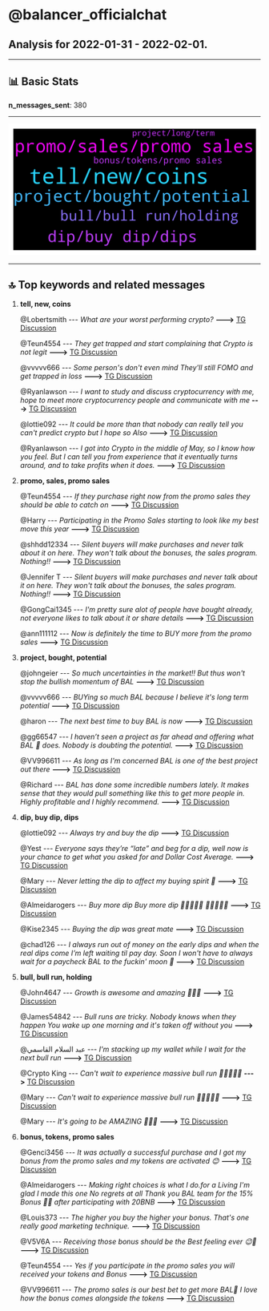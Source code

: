 # **@balancer_officialchat**
 ## Analysis for **2022-01-31** - **2022-02-01**.

---

## 📊 **Basic Stats**

**n_messages_sent**: 380

---
![wordcloud](balancer_officialchat_1Days_wordcloud.png)

---


## 🔝 **Top keywords and related messages**

1. **tell, new, coins**

    @Lobertsmith --- *What are your worst performing crypto?* **--->** [TG Discussion](https://t.me/balancer_officialchat/28815)

    @Teun4554 --- *They get trapped and start complaining that Crypto is not legit* **--->** [TG Discussion](https://t.me/balancer_officialchat/28461)

    @vvvvv666 --- *Some person's don't even mind They'll still FOMO and get trapped in loss* **--->** [TG Discussion](https://t.me/balancer_officialchat/28458)

    @Ryanlawson --- *I want to study and discuss cryptocurrency with me, hope to meet more cryptocurrency people and communicate with me* **--->** [TG Discussion](https://t.me/balancer_officialchat/28631)

    @lottie092 --- *It could be more than that nobody can really tell you can't predict crypto but I hope so Also* **--->** [TG Discussion](https://t.me/balancer_officialchat/28615)

    @Ryanlawson --- *I got into Crypto in the middle of May, so I know how you feel. But I can tell you from experience that it eventually turns around, and to take profits when it does.* **--->** [TG Discussion](https://t.me/balancer_officialchat/28727)

2. **promo, sales, promo sales**

    @Teun4554 --- *If they purchase right now from the promo sales they should be able to catch on* **--->** [TG Discussion](https://t.me/balancer_officialchat/28397)

    @Harry --- *Participating in the Promo Sales starting to look like my best move this year* **--->** [TG Discussion](https://t.me/balancer_officialchat/28654)

    @shhdd12334 --- *Silent buyers will make purchases and never talk about it on here. They won't talk about the bonuses, the sales program. Nothing!!* **--->** [TG Discussion](https://t.me/balancer_officialchat/28526)

    @Jennifer T --- *Silent buyers will make purchases and never talk about it on here. They won't talk about the bonuses, the sales program. Nothing!!* **--->** [TG Discussion](https://t.me/balancer_officialchat/28548)

    @GongCai1345 --- *I'm pretty sure alot of people have bought already, not everyone likes to talk about it or share details* **--->** [TG Discussion](https://t.me/balancer_officialchat/28562)

    @ann111112 --- *Now is definitely the time to BUY more from the promo sales* **--->** [TG Discussion](https://t.me/balancer_officialchat/28577)

3. **project, bought, potential**

    @johngeier --- *So much uncertainties in the market!! But thus won't stop the bullish momentum of BAL* **--->** [TG Discussion](https://t.me/balancer_officialchat/28586)

    @vvvvv666 --- *BUYing so much BAL because I believe it's long term potential* **--->** [TG Discussion](https://t.me/balancer_officialchat/28593)

    @haron --- *The next best time to buy BAL is now* **--->** [TG Discussion](https://t.me/balancer_officialchat/28660)

    @gg66547 --- *I haven’t seen a project as far ahead and offering what BAL 💪 does. Nobody is doubting the potential.* **--->** [TG Discussion](https://t.me/balancer_officialchat/28410)

    @VV996611 --- *As long as I'm concerned BAL is one of the best project out there* **--->** [TG Discussion](https://t.me/balancer_officialchat/28456)

    @Richard --- *BAL has done some incredible numbers lately. It makes sense that they would pull something like this to get more people in. Highly profitable and I highly recommend.* **--->** [TG Discussion](https://t.me/balancer_officialchat/28532)

4. **dip, buy dip, dips**

    @lottie092 --- *Always try and buy the dip* **--->** [TG Discussion](https://t.me/balancer_officialchat/28417)

    @Yest --- *Everyone says they’re “late” and beg for a dip, well now is your chance to get what you asked for and Dollar Cost Average.* **--->** [TG Discussion](https://t.me/balancer_officialchat/28517)

    @Mary --- *Never letting the dip to affect my buying spirit 💯* **--->** [TG Discussion](https://t.me/balancer_officialchat/28520)

    @Almeidarogers --- *Buy more dip  Buy more dip  🚀🚀🚀🚀🚀 🚀🚀🚀🚀🚀* **--->** [TG Discussion](https://t.me/balancer_officialchat/28751)

    @Kise2345 --- *Buying the dip was great mate* **--->** [TG Discussion](https://t.me/balancer_officialchat/28663)

    @chad126 --- *I always run out of money on the early dips and when the real dips come I’m left waiting til pay day. Soon I won't have to always wait for a paycheck BAL to the fuckin' moon 🚀* **--->** [TG Discussion](https://t.me/balancer_officialchat/28798)

5. **bull, bull run, holding**

    @John4647 --- *Growth is awesome and amazing 🤩🤩🤩* **--->** [TG Discussion](https://t.me/balancer_officialchat/28804)

    @James54842 --- *Bull runs are tricky. Nobody knows when they happen You wake up one morning and it's taken off without  you* **--->** [TG Discussion](https://t.me/balancer_officialchat/28790)

    @عبد السلام القاسمي --- *I'm stacking up my wallet while I wait for the next bull run* **--->** [TG Discussion](https://t.me/balancer_officialchat/28767)

    @Crypto King --- *Can't wait to experience massive bull run 🚀🚀🚀🚀👀* **--->** [TG Discussion](https://t.me/balancer_officialchat/28737)

    @Mary --- *Can't wait to experience massive bull run 🚀🚀🚀🚀👀* **--->** [TG Discussion](https://t.me/balancer_officialchat/28510)

    @Mary --- *It's going to be AMAZING 🤩🤩🤩* **--->** [TG Discussion](https://t.me/balancer_officialchat/28511)

6. **bonus, tokens, promo sales**

    @Genci3456 --- *It was actually  a successful  purchase and I got my bonus from the promo sales and my tokens are activated   😊* **--->** [TG Discussion](https://t.me/balancer_officialchat/28557)

    @Almeidarogers --- *Making right choices is what I do.for a Living I'm glad I made this one  No regrets at all Thank you BAL team for the 15% Bonus 🚀💯 after participating with 20BNB* **--->** [TG Discussion](https://t.me/balancer_officialchat/28771)

    @Louis373 --- *The higher you buy the higher your bonus. That's one really good marketing technique.* **--->** [TG Discussion](https://t.me/balancer_officialchat/28791)

    @V5V6A --- *Receiving those bonus should be the Best feeling ever 😉🚀* **--->** [TG Discussion](https://t.me/balancer_officialchat/28595)

    @Teun4554 --- *Yes if you participate in the promo sales you will received your tokens and Bonus* **--->** [TG Discussion](https://t.me/balancer_officialchat/28399)

    @VV996611 --- *The promo sales is our best bet to get more BAL🤑  I love how the bonus comes alongside the tokens* **--->** [TG Discussion](https://t.me/balancer_officialchat/28706)

